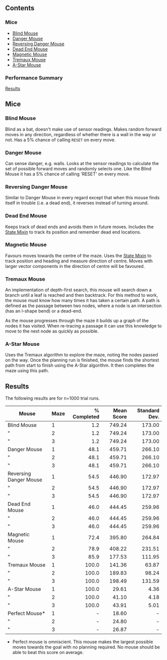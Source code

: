 ## Contents

### Mice

- [Blind Mouse](#blind-mouse)
- [Danger Mouse](#danger-mouse)
- [Reversing Danger Mouse](#reversing-danger-mouse)
- [Dead End Mouse](#dead-end-mouse)
- [Magnetic Mouse](#magnetic-mouse)
- [Tremaux Mouse](#tremaux-mouse)
- [A-Star Mouse](#a-start-mouse)

### Performance Summary

[Results](#results)

## Mice

### Blind Mouse

Blind as a bat, doesn't make use of sensor readings. Makes random forward moves in any direction, regardless of whether there is a wall in the way or not. Has a 5% chance of calling `RESET` on every move.

### Danger Mouse

Can sense danger, e.g. walls. Looks at the sensor readings to calculate the set of possible forward moves and randomly selects
one. Like the Blind Mouse it has a 5% chance of calling 'RESET' on every move.

### Reversing Danger Mouse

Similar to Danger Mouse in every regard except that when this mouse finds itself in trouble (i.e. a dead end), it
reverses instead of turning around.

### Dead End Mouse

Keeps track of dead ends and avoids them in future moves. Includes the [State Mixin](mixins/README.md#state-mixin) to track its position and remember dead end locations.

### Magnetic Mouse

Favours moves towards the centre of the maze. Uses the [State Mixin](mixins/README.md#state-mixin) to track position and
heading and measure direction of centre. Moves with larger vector components in the direction of centre will be favoured.

### Tremaux Mouse

An implementation of depth-first search, this mouse will search down a branch until a leaf is reached and then
backtrack. For this method to work, the mouse must know how many times it has taken a certain path. A path is defined as
the passage between two nodes, where a node is an intersection (has an l-shape bend) or a dead-end.

As the mouse progresses through the maze it builds up a graph of the nodes it has visited. When re-tracing a passage it
can use this knowledge to move to the next node as quickly as possible.

### A-Star Mouse

Uses the Tremaux algorithm to explore the maze, noting the nodes passed on the way. Once the planning run is finished,
the mouse finds the shortest path from start to finish using the A-Star algorithm. It then completes the maze using this
path.

## Results

The following results are for n=1000 trial runs.

| Mouse                   | Maze  | % Completed   | Mean Score  | Standard Dev.   |
| ----------------------- | ----- | ------------: | ----------: | --------------: |
| Blind Mouse             | 1     | 1.2           | 749.24      | 173.00          |
| "                       | 2     | 1.2           | 749.24      | 173.00          |
| "                       | 3     | 1.2           | 749.24      | 173.00          |
| Danger Mouse            | 1     | 48.1          | 459.71      | 266.10          |
| "                       | 2     | 48.1          | 459.71      | 266.10          |
| "                       | 3     | 48.1          | 459.71      | 266.10          |
| Reversing Danger Mouse  | 1     | 54.5          | 446.90      | 172.97          | 
| "                       | 2     | 54.5          | 446.90      | 172.97          | 
| "                       | 3     | 54.5          | 446.90      | 172.97          | 
| Dead End Mouse          | 1     | 46.0          | 444.45      | 259.96          |
| "                       | 2     | 46.0          | 444.45      | 259.96          |
| "                       | 3     | 46.0          | 444.45      | 259.96          |
| Magnetic Mouse          | 1     | 72.4          | 395.80      | 264.84          |
| "                       | 2     | 78.9          | 408.22      | 231.51          |
| "                       | 3     | 85.9          | 177.53      | 111.95          |
| Tremaux Mouse           | 1     | 100.0         | 141.36      | 63.87           |
| "                       | 2     | 100.0         | 189.83      | 98.24           |
| "                       | 3     | 100.0         | 198.49      | 131.59          | 
| A-Star Mouse            | 1     | 100.0         | 29.61       | 4.36            |
| "                       | 2     | 100.0         | 41.10       | 4.18            | 
| "                       | 3     | 100.0         | 43.91       | 5.01            | 
| Perfect Mouse*          | 1     | -             | 18.60       | -               |
| "                       | 2     | -             | 24.80       | -               |
| "                       | 3     | -             | 26.87       | -               |

* Perfect mouse is omniscient. This mouse makes the largest possible moves towards the goal with no planning required. No mouse should be able to beat this score on average.
